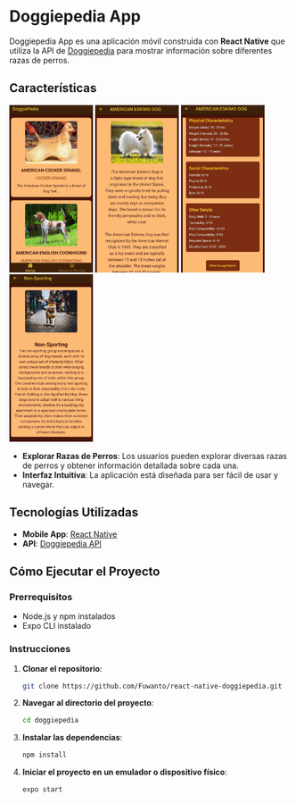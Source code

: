 # Doggiepedia App

Doggiepedia App es una aplicación móvil construida con **React Native** que utiliza la API de [Doggiepedia](https://api.doggiepedia.org/) para mostrar información sobre diferentes razas de perros.

## Características

<img src="doggiepedia/screenshoots/home.jpeg" alt="Captura de pantalla de la aplicación" width="150"/>
<img src="doggiepedia/screenshoots/breed-details-1.jpeg" alt="Captura de pantalla de la aplicación" width="150"/>
<img src="doggiepedia/screenshoots/breed-details.jpeg" alt="Captura de pantalla de la aplicación" width="150"/>
<img src="doggiepedia/screenshoots/group-details.jpeg" alt="Captura de pantalla de la aplicación" width="150"/>
<p></p>

- **Explorar Razas de Perros**: Los usuarios pueden explorar diversas razas de perros y obtener información detallada sobre cada una.
- **Interfaz Intuitiva**: La aplicación está diseñada para ser fácil de usar y navegar.

## Tecnologías Utilizadas

- **Mobile App**: [React Native](https://reactnative.dev/)
- **API**: [Doggiepedia API](https://api.doggiepedia.org/)

## Cómo Ejecutar el Proyecto

### Prerrequisitos

- Node.js y npm instalados
- Expo CLI instalado

### Instrucciones

1. **Clonar el repositorio**:
   ```bash
   git clone https://github.com/Fuwanto/react-native-doggiepedia.git
   ```
2. **Navegar al directorio del proyecto**:
   ```bash
   cd doggiepedia
   ```
3. **Instalar las dependencias**:
   ```bash
   npm install
   ```
4. **Iniciar el proyecto en un emulador o dispositivo físico**:
   ```bash
   expo start
   ```
